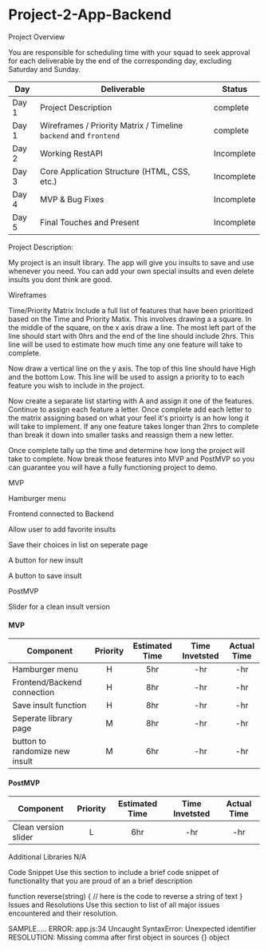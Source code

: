 # Project-2-App-Backend


Project Overview

You are responsible for scheduling time with your squad to seek approval for each deliverable by the end of the corresponding day, excluding Saturday and Sunday.

|  Day | Deliverable | Status
|---|---| ---|
|Day 1| Project Description | complete
|Day 1| Wireframes / Priority Matrix / Timeline `backend` and `frontend`| complete
|Day 2| Working RestAPI | Incomplete
|Day 3| Core Application Structure (HTML, CSS, etc.) | Incomplete
|Day 4| MVP & Bug Fixes | Incomplete
|Day 5| Final Touches and Present | Incomplete

Project Description:

My project is an insult library. The app will give you insults to save and use whenever you need. You can add your own special insults and even delete insults you dont think are good.



Wireframes




Time/Priority Matrix
Include a full list of features that have been prioritized based on the Time and Priority Matix. This involves drawing a a square. In the middle of the square, on the x axis draw a line. The most left part of the line should start with 0hrs and the end of the line should include 2hrs. This line will be used to estimate how much time any one feature will take to complete.

Now draw a vertical line on the y axis. The top of this line should have High and the bottom Low. This line will be used to assign a priority to to each feature you wish to include in the project.

Now create a separate list starting with A and assign it one of the features. Continue to assign each feature a letter. Once complete add each letter to the matrix assigning based on what your feel it's prioirty is an how long it will take to implement. If any one feature takes longer than 2hrs to complete than break it down into smaller tasks and reassign them a new letter.

Once complete tally up the time and determine how long the project will take to complete. Now break those features into MVP and PostMVP so you can guarantee you will have a fully functioning project to demo.

MVP 

Hamburger menu

Frontend connected to Backend

Allow user to add favorite insults

Save their choices in list on seperate page

A button for new insult

A button to save insult 

PostMVP

Slider for a clean insult version

#### MVP
| Component | Priority | Estimated Time | Time Invetsted | Actual Time |
| --- | :---: |  :---: | :---: | :---: |
| Hamburger menu | H | 5hr | -hr | -hr|
| Frontend/Backend connection | H | 8hr | -hr | -hr|
| Save insult function| H | 8hr | -hr | -hr|
| Seperate library page | M | 8hr| -hr | -hr |
| button to randomize new insult| M | 6hr | -hr | -hr|



#### PostMVP
| Component | Priority | Estimated Time | Time Invetsted | Actual Time |
| --- | :---: |  :---: | :---: | :---: |
| Clean version slider | L | 6hr | -hr | -hr|


Additional Libraries
N/A

Code Snippet
Use this section to include a brief code snippet of functionality that you are proud of an a brief description

function reverse(string) {
	// here is the code to reverse a string of text
}
Issues and Resolutions
Use this section to list of all major issues encountered and their resolution.

SAMPLE.....
ERROR: app.js:34 Uncaught SyntaxError: Unexpected identifier
RESOLUTION: Missing comma after first object in sources {} object
